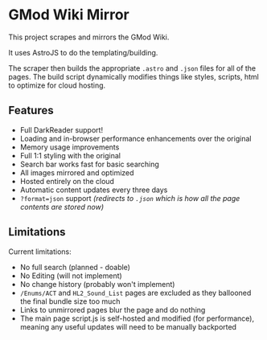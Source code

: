 # GMod Wiki Mirror

This project scrapes and mirrors the GMod Wiki.

It uses AstroJS to do the templating/building.

The scraper then builds the appropriate `.astro` and `.json` files for all of the pages.
The build script dynamically modifies things like styles, scripts, html to optimize for cloud hosting.

## Features
- Full DarkReader support!
- Loading and in-browser performance enhancements over the original
- Memory usage improvements
- Full 1:1 styling with the original
- Search bar works fast for basic searching
- All images mirrored and optimized
- Hosted entirely on the cloud
- Automatic content updates every three days
- `?format=json` support _(redirects to `.json` which is how all the page contents are stored now)_

## Limitations
Current limitations:
- No full search (planned - doable)
- No Editing (will not implement)
- No change history (probably won't implement)
- `/Enums/ACT` and `HL2_Sound_List` pages are excluded as they ballooned the final bundle size too much
- Links to unmirrored pages blur the page and do nothing
- The main page script.js is self-hosted and modified (for performance), meaning any useful updates will need to be manually backported
